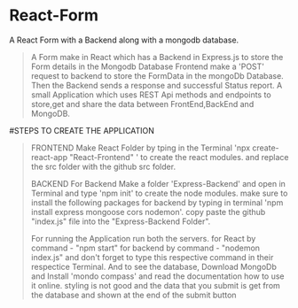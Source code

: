 # React-Form
A React Form with a Backend along with a mongodb database.
> A Form make in React which has a Backend in Express.js to store the Form details in the Mongodb Database
> Frontend make a 'POST' request to backend to store the FormData in the mongoDb Database.
> Then the Backend sends a response and successful Status report.
> A small Application which uses REST Api methods and endpoints to store,get and share the data between FrontEnd,BackEnd and MongoDB.

#STEPS TO CREATE THE APPLICATION
> FRONTEND
> Make React Folder by tping in the Terminal 'npx create-react-app "React-Frontend" ' to create the react modules.
> and replace the src folder with the github src folder.
>
> BACKEND
> For Backend Make a folder 'Express-Backend' and open in Terminal and type 'npm init' to create the node modules. 
> make sure to install the following packages for backend by typing in terminal 'npm install express mongoose cors nodemon'.
> copy paste the github "index.js" file into the "Express-Backend Folder".
>
> For running the Application run both the servers.
> for React by command - "npm start"
> for backend by command - "nodemon index.js"
> and don't forget to type this respective command in their respectice Terminal.
> And to see the database, Download MongoDb and Install 'mondo compass' and read the documentation how to use it online.
> styling is not good and the data that you submit is get from the database and shown at the end of the submit button
